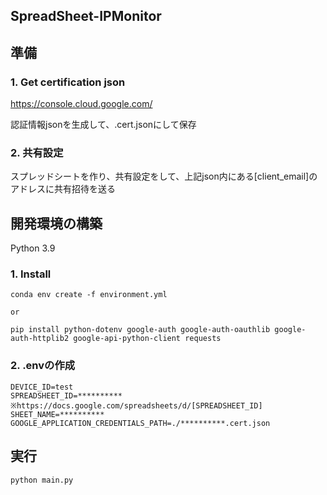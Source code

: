 ## SpreadSheet-IPMonitor


## 準備

### 1. Get certification json
https://console.cloud.google.com/

認証情報jsonを生成して、.cert.jsonにして保存


### 2. 共有設定
スプレッドシートを作り、共有設定をして、上記json内にある[client_email]のアドレスに共有招待を送る

## 開発環境の構築 
Python 3.9

### 1. Install 
```
conda env create -f environment.yml

or

pip install python-dotenv google-auth google-auth-oauthlib google-auth-httplib2 google-api-python-client requests

```

### 2. .envの作成
```
DEVICE_ID=test
SPREADSHEET_ID=********** ※https://docs.google.com/spreadsheets/d/[SPREADSHEET_ID]
SHEET_NAME=**********
GOOGLE_APPLICATION_CREDENTIALS_PATH=./**********.cert.json
``` 

## 実行
```
python main.py
```

